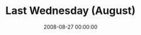 ---
layout: series
series: "Last Wednesday (August)"
permalink: "/last-wednesday-(august)/"
title: "Last Wednesday (August)"
date: 2008-08-27 00:00:00
endDate: 2008-08-27 00:00:00
description: "Brian Tome shares thoughts about the upcoming year by re-examining the last twelve years of crossroads' history."
src: "http://s3.amazonaws.com/crossroads-media/images/LastWednesday.gif"
---